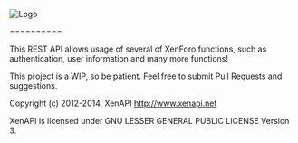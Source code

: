 ![Logo](http://i.imgur.com/1qYuVcr.png)

==========

This REST API allows usage of several of XenForo functions, such as authentication, user information and many more functions!

This project is a WIP, so be patient. Feel free to submit Pull Requests and suggestions.

Copyright (c) 2012-2014, XenAPI <http://www.xenapi.net>

XenAPI is licensed under GNU LESSER GENERAL PUBLIC LICENSE Version 3.
